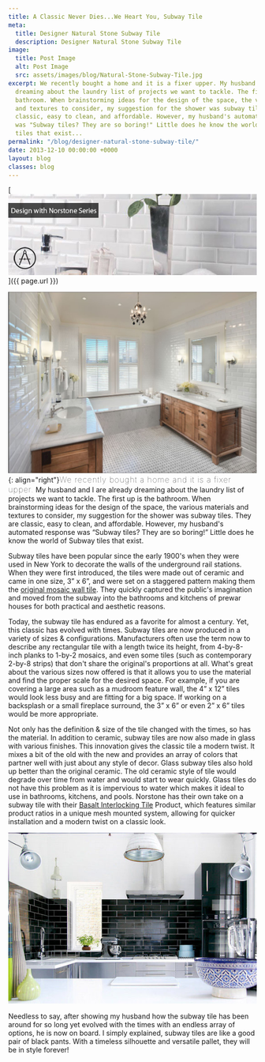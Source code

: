 ```yaml
---
title: A Classic Never Dies...We Heart You, Subway Tile
meta:
  title: Designer Natural Stone Subway Tile
  description: Designer Natural Stone Subway Tile
image:
  title: Post Image
  alt: Post Image
  src: assets/images/blog/Natural-Stone-Subway-Tile.jpg
excerpt: We recently bought a home and it is a fixer upper. My husband and I are already
  dreaming about the laundry list of projects we want to tackle. The first up is the
  bathroom. When brainstorming ideas for the design of the space, the various materials
  and textures to consider, my suggestion for the shower was subway tiles. They are
  classic, easy to clean, and affordable. However, my husband's automated response
  was "Subway tiles? They are so boring!" Little does he know the world of Subway
  tiles that exist...
permalink: "/blog/designer-natural-stone-subway-tile/"
date: 2013-12-10 00:00:00 +0000
layout: blog
classes: blog
---
```



[ ![Natural stone subway tile](/assets/images/blog/Natural-Stone-Subway-Tile.jpg)]({{ page.url }})

![Gorgeous white subway tile is a classic](/assets/images/blog/Gorgeous-White-Subway-Tile-is-a-classic.jpg){: align="right"}<span style="font-size:16px;font-weight:lighter;letter-spacing:1px">We recently bought a home and it is a fixer upper.</span> My husband and I are already dreaming about the laundry list of projects we want to tackle. The first up is the bathroom. When brainstorming ideas for the design of the space, the various materials and textures to consider, my suggestion for the shower was subway tiles. They are classic, easy to clean, and affordable. However, my husband's automated response was “Subway tiles? They are so boring!” Little does he know the world of Subway tiles that exist.

Subway tiles have been popular since the early 1900's when they were used in New York to decorate the walls of the underground rail stations. When they were first introduced, the tiles were made out of ceramic and came in one size, 3” x 6”, and were set on a staggered pattern making them the [original mosaic wall tile](/blog/mosaic-tile-backsplash-norstone-designer-series/). They quickly captured the public's imagination and moved from the subway into the bathrooms and kitchens of prewar houses for both practical and aesthetic reasons.

Today, the subway tile has endured as a favorite for almost a century. Yet, this classic has evolved with times. Subway tiles are now produced in a variety of sizes & configurations. Manufacturers often use the term now to describe any rectangular tile with a length twice its height, from 4-by-8-inch planks to 1-by-2 mosaics, and even some tiles (such as contemporary 2-by-8 strips) that don't share the original's proportions at all. What's great about the various sizes now offered is that it allows you to use the material and find the proper scale for the desired space. For example, if you are covering a large area such as a mudroom feature wall, the 4” x 12” tiles would look less busy and are fitting for a big space. If working on a backsplash or a small fireplace surround, the 3” x 6” or even 2” x 6” tiles would be more appropriate.

Not only has the definition & size of the tile changed with the times, so has the material. In addition to ceramic, subway tiles are now also made in glass with various finishes. This innovation gives the classic tile a modern twist. It mixes a bit of the old with the new and provides an array of colors that partner well with just about any style of decor. Glass subway tiles also hold up better than the original ceramic. The old ceramic style of tile would degrade over time from water and would start to wear quickly. Glass tiles do not have this problem as it is impervious to water which makes it ideal to use in bathrooms, kitchens, and pools. Norstone has their own take on a subway tile with their [Basalt Interlocking Tile](/products/lynia-mosaic-tiles/) Product, which features similar product ratios in a unique mesh mounted system, allowing for quicker installation and a modern twist on a classic look.

![Black Norstone subway tile](/assets/images/blog/Black-Subway-Tile-Norstone.jpg)

Needless to say, after showing my husband how the subway tile has been around for so long yet evolved with the times with an endless array of options, he is now on board. I simply explained, subway tiles are like a good pair of black pants. With a timeless silhouette and versatile pallet, they will be in style forever!

